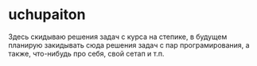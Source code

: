 # uchupaiton
Здесь скидываю решения задач с курса на степике, в будущем планирую закидывать сюда решения задач с пар програмирования, а также, что-нибудь про себя, свой сетап и т.п.
